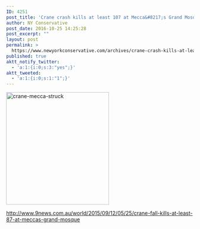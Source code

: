 ```yaml
---
ID: 4251
post_title: 'Crane crash kills at least 107 at Mecca&#8217;s Grand Mosque'
author: NY Conservative
post_date: 2016-10-25 14:25:28
post_excerpt: ""
layout: post
permalink: >
  https://www.newyorkconservative.com/archives/crane-crash-kills-at-least-107-at-meccas-grand-mosque/
published: true
aktt_notify_twitter:
  - 'a:1:{i:0;s:3:"yes";}'
aktt_tweeted:
  - 'a:1:{i:0;s:1:"1";}'
---
```

<a href="https://www.newyorkconservative.com/wp-content/uploads/2015/09/crane-mecca-struck.jpg"><img class="alignnone  wp-image-3709" src="https://www.newyorkconservative.com/wp-content/uploads/2015/09/crane-mecca-struck-275x300.jpg" alt="crane-mecca-struck" width="276" height="301" /></a>

<a href="http://www.9news.com.au/world/2015/09/12/05/25/crane-fall-kills-at-least-87-at-meccas-grand-mosque">http://www.9news.com.au/world/2015/09/12/05/25/crane-fall-kills-at-least-87-at-meccas-grand-mosque</a>